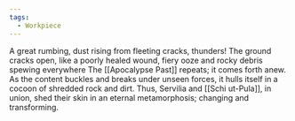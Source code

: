 ```yaml
---
tags:
  - Workpiece
---
```

A great rumbing, dust rising from fleeting cracks, thunders!
The ground cracks open, like a poorly healed wound, fiery ooze and rocky debris spewing everywhere
The [[Apocalypse Past]] repeats; it comes forth anew. 
As the content buckles and breaks under unseen forces, it hulls itself in a cocoon of shredded rock and dirt. 
Thus, Servilia and [[Schi ut-Pula]], in union, shed their skin in an eternal metamorphosis; changing and transforming.
